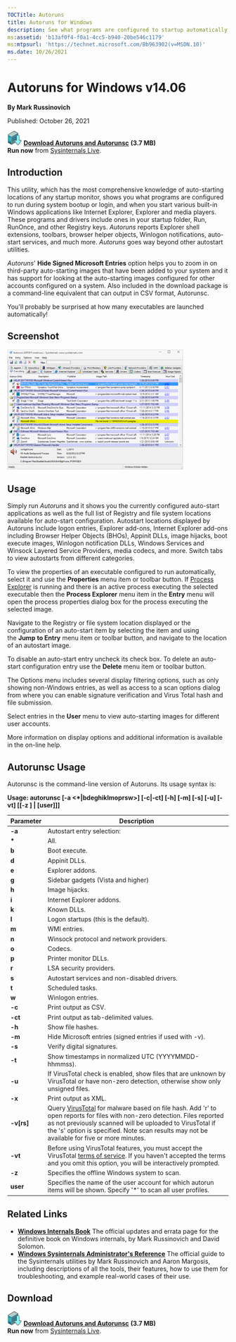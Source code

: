 ```yaml
--- 
TOCTitle: Autoruns
title: Autoruns for Windows
description: See what programs are configured to startup automatically when your system boots and you login.
ms:assetid: 'b13af0f4-f0a1-4cc5-b940-20be546c1179'
ms:mtpsurl: 'https://technet.microsoft.com/Bb963902(v=MSDN.10)'
ms.date: 10/26/2021
---
```


# Autoruns for Windows v14.06

**By Mark Russinovich**

Published: October 26, 2021

[![Download](media/shared/Download_sm.png)](https://download.sysinternals.com/files/Autoruns.zip) [**Download Autoruns and Autorunsc**](https://download.sysinternals.com/files/Autoruns.zip) **(3.7 MB)**  
**Run now** from [Sysinternals Live](https://live.sysinternals.com/autoruns.exe).

## Introduction

This utility, which has the most comprehensive knowledge of
auto-starting locations of any startup monitor, shows you what programs
are configured to run during system bootup or login, and when you start
various built-in Windows applications like Internet Explorer, Explorer
and media players. These programs and drivers include ones in your
startup folder, Run, RunOnce, and other Registry keys.
*Autoruns* reports Explorer shell extensions, toolbars, browser helper
objects, Winlogon notifications, auto-start services, and much
more. *Autoruns* goes way beyond other autostart utilities.

*Autoruns*' **Hide Signed Microsoft Entries** option helps you to zoom
in on third-party auto-starting images that have been added to your
system and it has support for looking at the auto-starting images
configured for other accounts configured on a system. Also included in
the download package is a command-line equivalent that can output in CSV
format, Autorunsc.

You'll probably be surprised at how many executables are launched
automatically!

## Screenshot

![Autoruns](media/autoruns/autoruns_v13.png)

## Usage

Simply run *Autoruns* and it shows you the currently configured
auto-start applications as well as the full list of Registry and file
system locations available for auto-start configuration. Autostart
locations displayed by Autoruns include logon entries, Explorer add-ons,
Internet Explorer add-ons including Browser Helper Objects (BHOs),
Appinit DLLs, image hijacks, boot execute images, Winlogon notification
DLLs, Windows Services and Winsock Layered Service Providers, media
codecs, and more. Switch tabs to view autostarts from different
categories.

To view the properties of an executable configured to run automatically,
select it and use the **Properties** menu item or toolbar button. If
[Process Explorer](process-explorer.md) is
running and there is an active process executing the selected executable
then the **Process Explorer** menu item in the **Entry** menu will open
the process properties dialog box for the process executing the selected
image.

Navigate to the Registry or file system location displayed or the
configuration of an auto-start item by selecting the item and using
the **Jump** **to Entry** menu item or toolbar button, and navigate to
the location of an autostart image.

To disable an auto-start entry uncheck its check box. To delete an
auto-start configuration entry use the **Delete** menu item or toolbar
button.

The Options menu includes several display filtering options, such as
only showing non-Windows entries, as well as access to a scan options
dialog from where you can enable signature verification and Virus Total
hash and file submission.

Select entries in the **User** menu to view auto-starting images for
different user accounts.

More information on display options and additional information is
available in the on-line help.  

## Autorunsc Usage

Autorunsc is the command-line version of Autoruns. Its usage syntax is:

**Usage: autorunsc \[-a &lt;\*|bdeghiklmoprsw&gt;\] \[-c|-ct\] \[-h\]
\[-m\] \[-s\] \[-u\] \[-vt\] \[\[-z \] | \[user\]\]\]**

| Parameter    | Description                                                                                                                                                                                                                                                                                                         |
|--------------|---------------------------------------------------------------------------------------------------------------------------------------------------------------------------------------------------------------------------------------------------------------------------------------------------------------------|
| **-a**       | Autostart entry selection:                                                                                                                                                                                                                                                                                          |
| **\***       | All.                                                                                                                                                                                                                                                                                                                |
| **b**        | Boot execute.                                                                                                                                                                                                                                                                                                       |
| **d**        | Appinit DLLs.                                                                                                                                                                                                                                                                                                       |
| **e**        | Explorer addons.                                                                                                                                                                                                                                                                                                    |
| **g**        | Sidebar gadgets (Vista and higher)                                                                                                                                                                                                                                                                                  |
| **h**        | Image hijacks.                                                                                                                                                                                                                                                                                                      |
| **i**        | Internet Explorer addons.                                                                                                                                                                                                                                                                                           |
| **k**        | Known DLLs.                                                                                                                                                                                                                                                                                                         |
| **l**        | Logon startups (this is the default).                                                                                                                                                                                                                                                                               |
| **m**        | WMI entries.                                                                                                                                                                                                                                                                                                        |
| **n**        | Winsock protocol and network providers.                                                                                                                                                                                                                                                                             |
| **o**        | Codecs.                                                                                                                                                                                                                                                                                                             |
| **p**        | Printer monitor DLLs.                                                                                                                                                                                                                                                                                               |
| **r**        | LSA security providers.                                                                                                                                                                                                                                                                                             |
| **s**        | Autostart services and non-disabled drivers.                                                                                                                                                                                                                                                                        |
| **t**        | Scheduled tasks.                                                                                                                                                                                                                                                                                                    |
| **w**        | Winlogon entries.                                                                                                                                                                                                                                                                                                   |
| **-c**       | Print output as CSV.                                                                                                                                                                                                                                                                                                |
| **-ct**      | Print output as tab-delimited values.                                                                                                                                                                                                                                                                               |
| **-h**       | Show file hashes.                                                                                                                                                                                                                                                                                                   |
| **-m**       | Hide Microsoft entries (signed entries if used with -v).                                                                                                                                                                                                                                                            |
| **-s**       | Verify digital signatures.                                                                                                                                                                                                                                                                                          |
| **-t**       | Show timestamps in normalized UTC (YYYYMMDD-hhmmss).                                                                                                                                                                                                                                                                |
| **-u**       | If VirusTotal check is enabled, show files that are unknown by VirusTotal or have non-zero detection, otherwise show only unsigned files.                                                                                                                                                                           |
| **-x**       | Print output as XML.                                                                                                                                                                                                                                                                                                |
| **-v\[rs\]** | Query [VirusTotal](https://www.virustotal.com/) for malware based on file hash. Add 'r' to open reports for files with non-zero detection. Files reported as not previously scanned will be uploaded to VirusTotal if the 's' option is specified. Note scan results may not be available for five or more minutes. |
| **-vt**      | Before using VirusTotal features, you must accept the VirusTotal [terms of service](https://www.virustotal.com/en/about/terms-of-service/). If you haven't accepted the terms and you omit this option, you will be interactively prompted.                                                                         |
| **-z**       | Specifies the offline Windows system to scan.                                                                                                                                                                                                                                                                       |
| **user**     | Specifies the name of the user account for which autorun items will be shown. Specify '\*' to scan all user profiles.                                                                                                                                                                                               |

## Related Links

-   [**Windows Internals Book**](~/resources/windows-internals.md)  The official updates and errata page for the definitive book on
    Windows internals, by Mark Russinovich and David Solomon.
-   [**Windows Sysinternals Administrator's Reference**](~/resources/troubleshooting-book.md)  The
    official guide to the Sysinternals utilities by Mark Russinovich and
    Aaron Margosis, including descriptions of all the tools, their
    features, how to use them for troubleshooting, and example
    real-world cases of their use.

## Download

[![Download](media/shared/Download_sm.png)](https://download.sysinternals.com/files/Autoruns.zip) [**Download Autoruns and Autorunsc**](https://download.sysinternals.com/files/Autoruns.zip) **(3.7 MB)**  
**Run now** from [Sysinternals Live](https://live.sysinternals.com/autoruns.exe).
